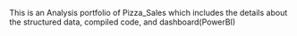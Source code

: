 This is an Analysis portfolio of Pizza_Sales which includes the details about the structured data, compiled code, and dashboard(PowerBI)
